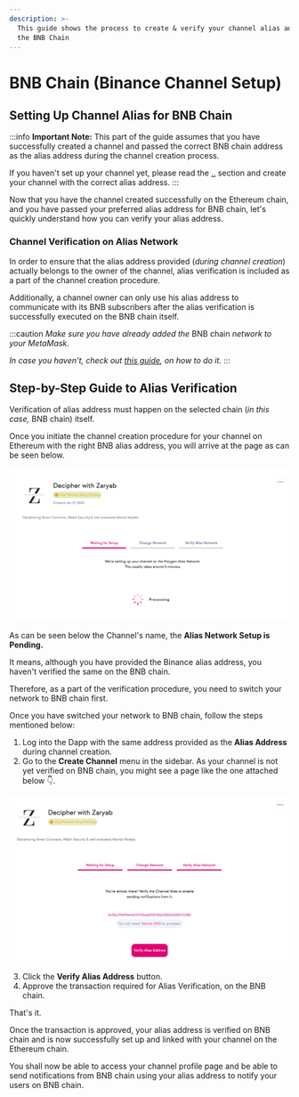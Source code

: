 ```yaml
---
description: >-
  This guide shows the process to create & verify your channel alias address on
  the BNB Chain
---
```


# BNB Chain (Binance Channel Setup)

## Setting Up Channel Alias for BNB Chain

:::info
**Important Note:** This part of the guide assumes that you have successfully created a channel and passed the correct BNB chain address as the alias address during the channel creation process.

If you haven't set up your channel yet, please read the [..](../ "mention") section and create your channel with the correct alias address.
:::

Now that you have the channel created successfully on the Ethereum chain, and you have passed your preferred alias address for BNB chain, let's quickly understand how you can verify your alias address.&#x20;

### Channel Verification on Alias Network

In order to ensure that the alias address provided (_during channel creation_) actually belongs to the owner of the channel, alias verification is included as a part of the channel creation procedure.

Additionally, a channel owner can only use his alias address to communicate with its BNB subscribers after the alias verification is successfully executed on the BNB chain itself.

:::caution
_Make sure you have already added the_ BNB chain _network to your MetaMask._&#x20;

_In case you haven’t, check out_ [_this guide_](https://academy.binance.com/en/articles/connecting-metamask-to-binance-smart-chain)_, on how to do it._
:::

## Step-by-Step Guide to Alias Verification

Verification of alias address must happen on the selected chain (_in this case,_ BNB chain) itself.&#x20;

Once you initiate the channel creation procedure for your channel on Ethereum with the right BNB alias address, you will arrive at the page as can be seen below.

![Channel Creation at Alias Network Setup pending](../../../../static//img//assets/image-4-1.png)

As can be seen below the Channel's name, the **Alias Network Setup is Pending.**&#x20;

It means, although you have provided the Binance alias address, you haven't verified the same on the BNB chain.

Therefore, as a part of the verification procedure, you need to switch your network to BNB chain first.

Once you have switched your network to BNB chain, follow the steps mentioned below:

1. Log into the Dapp with the same address provided as the **Alias Address** during channel creation.
2. Go to the **Create Channel** menu in the sidebar. As your channel is not yet verified on BNB chain, you might see a page like the one attached below 👇.

![Verify Alias Address](../../../../static//img//assets/image-3.png)

3. Click the **Verify Alias Address** button.
4. Approve the transaction required for Alias Verification, on the BNB chain.

That's it.&#x20;

Once the transaction is approved, your alias address is verified on BNB chain and is now successfully set up and linked with your channel on the Ethereum chain.&#x20;

You shall now be able to access your channel profile page and be able to send notifications from BNB chain using your alias address to notify your users on BNB chain.
